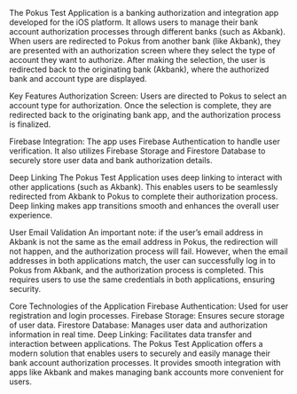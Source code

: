 The Pokus Test Application is a banking authorization and integration app developed for the iOS platform. It allows users to manage their bank account authorization processes through different banks (such as Akbank). When users are redirected to Pokus from another bank (like Akbank), they are presented with an authorization screen where they select the type of account they want to authorize. After making the selection, the user is redirected back to the originating bank (Akbank), where the authorized bank and account type are displayed.

Key Features
Authorization Screen: Users are directed to Pokus to select an account type for authorization. Once the selection is complete, they are redirected back to the originating bank app, and the authorization process is finalized.

Firebase Integration: The app uses Firebase Authentication to handle user verification. It also utilizes Firebase Storage and Firestore Database to securely store user data and bank authorization details.

Deep Linking
The Pokus Test Application uses deep linking to interact with other applications (such as Akbank). This enables users to be seamlessly redirected from Akbank to Pokus to complete their authorization process. Deep linking makes app transitions smooth and enhances the overall user experience.

User Email Validation
An important note: if the user’s email address in Akbank is not the same as the email address in Pokus, the redirection will not happen, and the authorization process will fail. However, when the email addresses in both applications match, the user can successfully log in to Pokus from Akbank, and the authorization process is completed. This requires users to use the same credentials in both applications, ensuring security.

Core Technologies of the Application
Firebase Authentication: Used for user registration and login processes.
Firebase Storage: Ensures secure storage of user data.
Firestore Database: Manages user data and authorization information in real time.
Deep Linking: Facilitates data transfer and interaction between applications.
The Pokus Test Application offers a modern solution that enables users to securely and easily manage their bank account authorization processes. It provides smooth integration with apps like Akbank and makes managing bank accounts more convenient for users.
